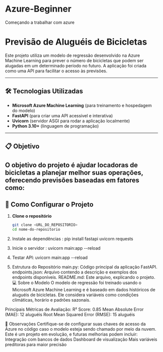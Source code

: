 # Azure-Beginner
Começando a trabalhar com azure

# Previsão de Aluguéis de Bicicletas

Este projeto utiliza um modelo de regressão desenvolvido na Azure Machine Learning para prever o número de bicicletas que podem ser alugadas em um determinado período no futuro. A aplicação foi criada como uma API para facilitar o acesso às previsões.

---

## 🛠 Tecnologias Utilizadas

- **Microsoft Azure Machine Learning** (para treinamento e hospedagem do modelo)
- **FastAPI** (para criar uma API acessível e interativa)
- **Uvicorn** (servidor ASGI para rodar a aplicação localmente)
- **Python 3.10+** (linguagem de programação)

---

## 📋 Objetivo

O objetivo do projeto é ajudar locadoras de bicicletas a planejar melhor suas operações, oferecendo previsões baseadas em fatores como:
---

## 🚀 Como Configurar o Projeto

1. **Clone o repositório**
   ```bash
   git clone <URL_DO_REPOSITORIO>
   cd nome-do-repositorio

2. Instale as dependências :  pip install fastapi uvicorn requests
3.  Inicie o servidor : uvicorn main:app --reload

4.  Testar API: uvicorn main:app --reload
5.  Estrutura do Repositório
main.py: Código principal da aplicação FastAPI.
endpoints.json: Arquivo contendo a descrição e exemplos dos endpoints disponíveis.
README.md: Este arquivo, explicando o projeto.
💻 Sobre o Modelo
O modelo de regressão foi treinado usando o Microsoft Azure Machine Learning e é baseado em dados históricos de aluguéis de bicicletas. Ele considera variáveis como condições climáticas, horário e padrões sazonais.

Principais Métricas de Avaliação:
R² Score: 0.85
Mean Absolute Error (MAE): 12 aluguéis
Root Mean Squared Error (RMSE): 15 aluguéis

📌 Observações
Certifique-se de configurar suas chaves de acesso da Azure no código caso o modelo esteja sendo chamado por meio da nuvem.
Este é um projeto em evolução, e futuras melhorias podem incluir:
Integração com bancos de dados
Dashboard de visualização
Mais variáveis preditoras para maior precisão


